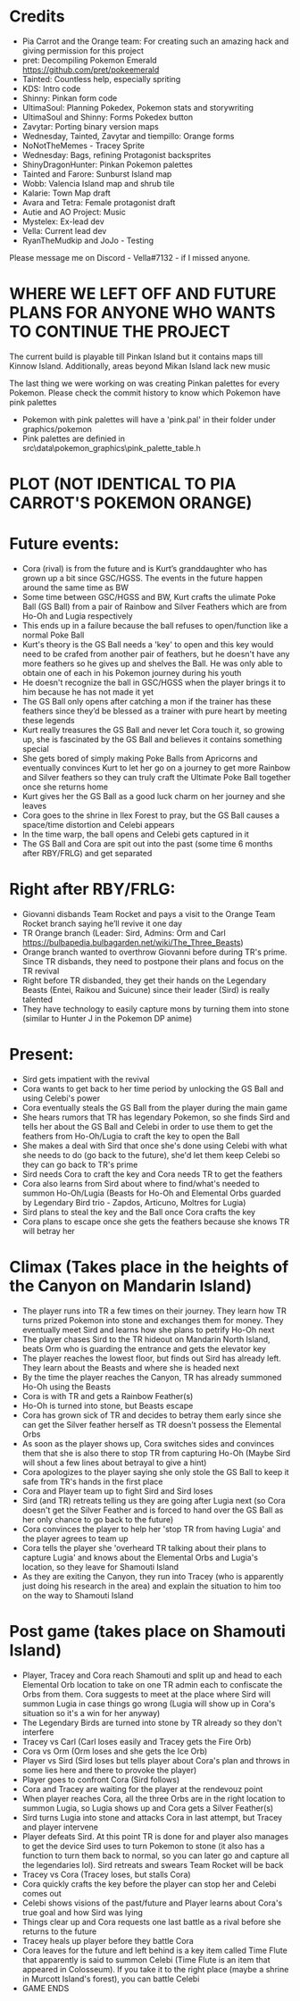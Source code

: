 # Credits

- Pia Carrot and the Orange team: For creating such an amazing hack and giving permission for this project
- pret: Decompiling Pokemon Emerald https://github.com/pret/pokeemerald
- Tainted: Countless help, especially spriting
- KDS: Intro code
- Shinny: Pinkan form code
- UltimaSoul: Planning Pokedex, Pokemon stats and storywriting
- UltimaSoul and Shinny: Forms Pokedex button
- Zavytar: Porting binary version maps
- Wednesday, Tainted, Zavytar and tiempillo: Orange forms
- NoNotTheMemes - Tracey Sprite
- Wednesday: Bags, refining Protagonist backsprites
- ShinyDragonHunter: Pinkan Pokemon palettes
- Tainted and Farore: Sunburst Island map
- Wobb: Valencia Island map and shrub tile
- Kalarie: Town Map draft
- Avara and Tetra: Female protagonist draft
- Autie and AO Project: Music
- Mystelex: Ex-lead dev
- Vella: Current lead dev
- RyanTheMudkip and JoJo - Testing

Please message me on Discord - Vella#7132 - if I missed anyone.


# WHERE WE LEFT OFF AND FUTURE PLANS FOR ANYONE WHO WANTS TO CONTINUE THE PROJECT

The current build is playable till Pinkan Island but it contains maps till Kinnow Island. Additionally, areas beyond Mikan Island lack new music

The last thing we were working on was creating Pinkan palettes for every Pokemon. Please check the commit history to know which Pokemon have pink palettes
* Pokemon with pink palettes will have a 'pink.pal' in their folder under graphics/pokemon
* Pink palettes are definied in src\data\pokemon_graphics\pink_palette_table.h


# PLOT (NOT IDENTICAL TO PIA CARROT'S POKEMON ORANGE)
# Future events:
- Cora (rival) is from the future and is Kurt’s granddaughter who has grown up a bit since GSC/HGSS. The events in the future happen around the same time as BW
- Some time between GSC/HGSS and BW, Kurt crafts the ulimate Poke Ball (GS Ball) from a pair of Rainbow and Silver Feathers which are from Ho-Oh and Lugia respectively
- This ends up in a failure because the ball refuses to open/function like a normal Poke Ball
- Kurt's theory is the GS Ball needs a 'key' to open and this key would need to be crafed from another pair of feathers, but he doesn't have any more feathers so he gives up and shelves the Ball. He was only able to obtain one of each in his Pokemon journey during his youth
- He doesn't recognize the ball in GSC/HGSS when the player brings it to him because he has not made it yet
- The GS Ball only opens after catching a mon if the trainer has these feathers since they’d be blessed as a trainer with pure heart by meeting these legends
- Kurt really treasures the GS Ball and never let Cora touch it, so growing up, she is fascinated by the GS Ball and believes it contains something special
- She gets bored of simply making Poke Balls from Apricorns and eventually convinces Kurt to let her go on a journey to get more Rainbow and Silver feathers so they can truly craft the Ultimate Poke Ball together once she returns home
- Kurt gives her the GS Ball as a good luck charm on her journey and she leaves
- Cora goes to the shrine in Ilex Forest to pray, but the GS Ball causes a space/time distortion and Celebi appears 
- In the time warp, the ball opens and Celebi gets captured in it
- The GS Ball and Cora are spit out into the past (some time 6 months after RBY/FRLG) and get separated 

# Right after RBY/FRLG:
- Giovanni disbands Team Rocket and pays a visit to the Orange Team Rocket branch saying he’ll revive it one day
- TR Orange branch (Leader: Sird, Admins: Orm and Carl https://bulbapedia.bulbagarden.net/wiki/The_Three_Beasts)
- Orange branch wanted to overthrow Giovanni before during TR's prime. Since TR disbands, they need to postpone their plans and focus on the TR revival
- Right before TR disbanded, they get their hands on the Legendary Beasts (Entei, Raikou and Suicune) since their leader (Sird) is really talented
- They have technology to easily capture mons by turning them into stone (similar to Hunter J in the Pokemon DP anime)

# Present:
- Sird gets impatient with the revival
- Cora wants to get back to her time period by unlocking the GS Ball and using Celebi's power
- Cora eventually steals the GS Ball from the player during the main game
- She hears rumors that TR has legendary Pokemon, so she finds Sird and tells her about the GS Ball and Celebi in order to use them to get the feathers from Ho-Oh/Lugia to craft the key to open the Ball
- She makes a deal with Sird that once she's done using Celebi with what she needs to do (go back to the future), she'd let them keep Celebi so they can go back to TR's prime
- Sird needs Cora to craft the key and Cora needs TR to get the feathers
- Cora also learns from Sird about where to find/what's needed to summon Ho-Oh/Lugia (Beasts for Ho-Oh and Elemental Orbs guarded by Legendary Bird trio - Zapdos, Articuno, Moltres for Lugia)
- Sird plans to steal the key and the Ball once Cora crafts the key
- Cora plans to escape once she gets the feathers because she knows TR will betray her

# Climax (Takes place in the heights of the Canyon on Mandarin Island)
- The player runs into TR a few times on their journey. They learn how TR turns prized Pokemon into stone and exchanges them for money. They eventually meet Sird and learns how she plans to petrify Ho-Oh next
- The player chases Sird to the TR hideout on Mandarin North Island, beats Orm who is guarding the entrance and gets the elevator key
- The player reaches the lowest floor, but finds out Sird has already left. They learn about the Beasts and where she is headed next
- By the time the player reaches the Canyon, TR has already summoned Ho-Oh using the Beasts
- Cora is with TR and gets a Rainbow Feather(s)
- Ho-Oh is turned into stone, but Beasts escape
- Cora has grown sick of TR and decides to betray them early since she can get the Silver feather herself as TR doesn't possess the Elemental Orbs
- As soon as the player shows up, Cora switches sides and convinces them that she is also there to stop TR from capturing Ho-Oh (Maybe Sird will shout a few lines about betrayal to give a hint)
- Cora apologizes to the player saying she only stole the GS Ball to keep it safe from TR's hands in the first place
- Cora and Player team up to fight Sird and Sird loses
- Sird (and TR) retreats telling us they are going after Lugia next (so Cora doesn't get the Silver Feather and is forced to hand over the GS Ball as her only chance to go back to the future)
- Cora convinces the player to help her 'stop TR from having Lugia' and the player agrees to team up
- Cora tells the player she 'overheard TR talking about their plans to capture Lugia' and knows about the Elemental Orbs and Lugia's location, so they leave for Shamouti Island
- As they are exiting the Canyon, they run into Tracey (who is apparently just doing his research in the area) and explain the situation to him too on the way to Shamouti Island

# Post game (takes place on Shamouti Island)
- Player, Tracey and Cora reach Shamouti and split up and head to each Elemental Orb location to take on one TR admin each to confiscate the Orbs from them. Cora suggests to meet at the place where Sird will summon Lugia in case things go wrong (Lugia will show up in Cora's situation so it's a win for her anyway)
- The Legendary Birds are turned into stone by TR already so they don't interfere
- Tracey vs Carl (Carl loses easily and Tracey gets the Fire Orb)
- Cora vs Orm (Orm loses and she gets the Ice Orb)
- Player vs Sird (Sird loses but tells player about Cora's plan and throws in some lies here and there to provoke the player)
- Player goes to confront Cora (Sird follows)
- Cora and Tracey are waiting for the player at the rendevouz point
- When player reaches Cora, all the three Orbs are in the right location to summon Lugia, so Lugia shows up and Cora gets a Silver Feather(s)
- Sird turns Lugia into stone and attacks Cora in last attempt, but Tracey and player intervene
- Player defeats Sird. At this point TR is done for and player also manages to get the device Sird uses to turn Pokemon to stone (it also has a function to turn them back to normal, so you can later go and capture all the legendaries lol). Sird retreats and swears Team Rocket will be back
- Tracey vs Cora (Tracey loses, but stalls Cora)
- Cora quickly crafts the key before the player can stop her and Celebi comes out
- Celebi shows visions of the past/future and Player learns about Cora's true goal and how Sird was lying
- Things clear up and Cora requests one last battle as a rival before she returns to the future
- Tracey heals up player before they battle Cora
- Cora leaves for the future and left behind is a key item called Time Flute that apparently is said to summon Celebi (Time Flute is an item that appeared in Colosseum). If you take it to the right place (maybe a shrine in Murcott Island's forest), you can battle Celebi
- GAME ENDS
